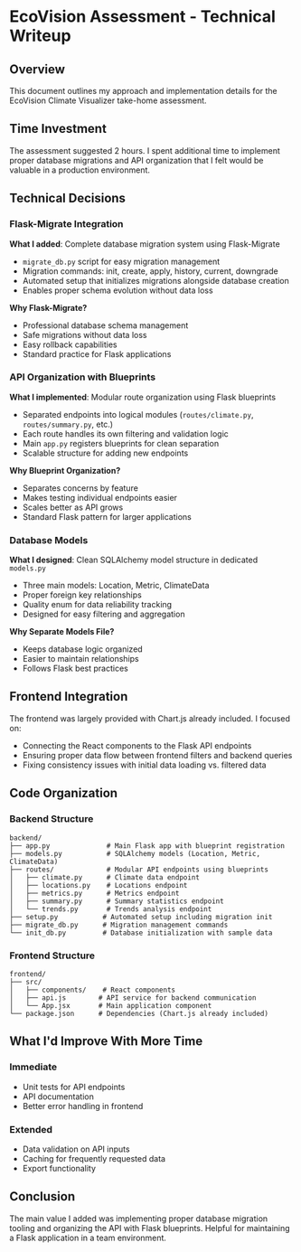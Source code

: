 # EcoVision Assessment - Technical Writeup

## Overview

This document outlines my approach and implementation details for the EcoVision Climate Visualizer take-home assessment.

## Time Investment

The assessment suggested 2 hours. I spent additional time to implement proper database migrations and API organization that I felt would be valuable in a production environment.

## Technical Decisions

### Flask-Migrate Integration
**What I added**: Complete database migration system using Flask-Migrate
- `migrate_db.py` script for easy migration management
- Migration commands: init, create, apply, history, current, downgrade
- Automated setup that initializes migrations alongside database creation
- Enables proper schema evolution without data loss

**Why Flask-Migrate?**
- Professional database schema management
- Safe migrations without data loss
- Easy rollback capabilities
- Standard practice for Flask applications

### API Organization with Blueprints
**What I implemented**: Modular route organization using Flask blueprints
- Separated endpoints into logical modules (`routes/climate.py`, `routes/summary.py`, etc.)
- Each route handles its own filtering and validation logic
- Main `app.py` registers blueprints for clean separation
- Scalable structure for adding new endpoints

**Why Blueprint Organization?**
- Separates concerns by feature
- Makes testing individual endpoints easier
- Scales better as API grows
- Standard Flask pattern for larger applications

### Database Models
**What I designed**: Clean SQLAlchemy model structure in dedicated `models.py`
- Three main models: Location, Metric, ClimateData
- Proper foreign key relationships
- Quality enum for data reliability tracking
- Designed for easy filtering and aggregation

**Why Separate Models File?**
- Keeps database logic organized
- Easier to maintain relationships
- Follows Flask best practices

## Frontend Integration
The frontend was largely provided with Chart.js already included. I focused on:
- Connecting the React components to the Flask API endpoints
- Ensuring proper data flow between frontend filters and backend queries
- Fixing consistency issues with initial data loading vs. filtered data

## Code Organization

### Backend Structure
```
backend/
├── app.py              # Main Flask app with blueprint registration
├── models.py           # SQLAlchemy models (Location, Metric, ClimateData)
├── routes/             # Modular API endpoints using blueprints
│   ├── climate.py      # Climate data endpoint
│   ├── locations.py    # Locations endpoint
│   ├── metrics.py      # Metrics endpoint
│   ├── summary.py      # Summary statistics endpoint
│   └── trends.py       # Trends analysis endpoint
├── setup.py           # Automated setup including migration init
├── migrate_db.py      # Migration management commands
└── init_db.py         # Database initialization with sample data
```

### Frontend Structure
```
frontend/
├── src/
│   ├── components/    # React components
│   ├── api.js        # API service for backend communication
│   └── App.jsx       # Main application component
└── package.json      # Dependencies (Chart.js already included)
```

## What I'd Improve With More Time

### Immediate
- Unit tests for API endpoints
- API documentation
- Better error handling in frontend

### Extended
- Data validation on API inputs
- Caching for frequently requested data
- Export functionality

## Conclusion

The main value I added was implementing proper database migration tooling and organizing the API with Flask blueprints. Helpful for maintaining a Flask application in a team environment. 